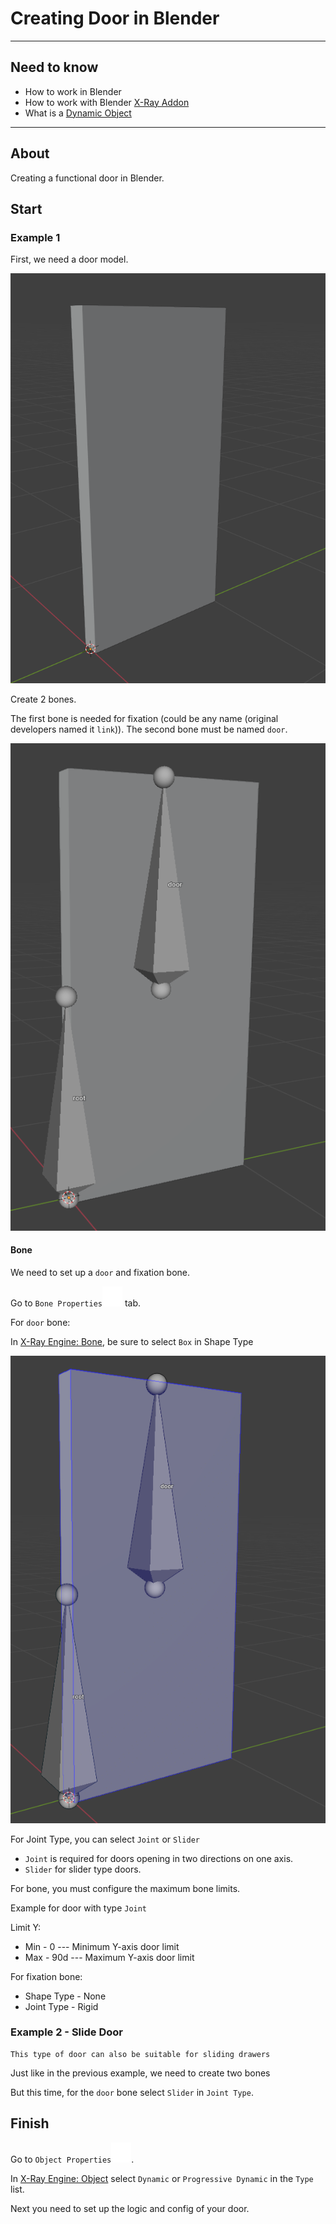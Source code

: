 # Creating Door in Blender

___

## Need to know

- How to work in Blender
- How to work with Blender [X-Ray Addon](../../modding-tools/blender/blender-x-ray-addon-summary.md)
- What is a [Dynamic Object](../../glossary/glossary.html#dynamic-object)

___

## About

Creating a functional door in Blender.

## Start

### Example 1

First, we need a door model.

![alt text centered](assets/images/creating-door-in-blender-model-example.png)

Create 2 bones.

The first bone is needed for fixation (could be any name (original developers named it `link`)).
The second bone must be named `door`.

![alt text centered](assets/images/creating-door-in-blender-bones-example.png)

#### Bone

We need to set up a `door` and fixation bone.

Go to `Bone Properties`![Bone Properties svg-icon](../../../static/icons/blender/bone.svg) tab.

For `door` bone:

In [X-Ray Engine: Bone](../../modding-tools/blender/addon-panels/panel-bone.md), be sure to select `Box` in Shape Type

![alt text centered](assets/images/creating-door-in-blender-bone-shape.png)

For Joint Type, you can select `Joint` or `Slider`

- `Joint` is required for doors opening in two directions on one axis.
- `Slider` for slider type doors.

For bone, you must configure the maximum bone limits.

Example for door with type `Joint`

Limit Y:

- Min - 0 --- Minimum Y-axis door limit
- Max - 90d --- Maximum Y-axis door limit

For fixation bone:

- Shape Type - None
- Joint Type - Rigid

### Example 2 - Slide Door

```admonish tip
This type of door can also be suitable for sliding drawers
```

Just like in the previous example, we need to create two bones



But this time, for the `door` bone select `Slider` in `Joint Type`.

## Finish

Go to `Object Properties`![Object Properties svg-icon](../../../static/icons/blender/object-data.svg).

In [X-Ray Engine: Object](../../modding-tools/blender/addon-panels/panel-object.md) select `Dynamic` or `Progressive Dynamic` in the `Type` list.

Next you need to set up the logic and config of your door.
